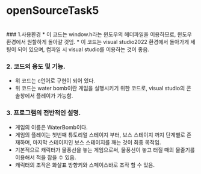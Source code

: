 # openSourceTask5

<br>
### 1.사용환경
* 이 코드는 window.h라는 윈도우의 헤더파일을 이용하므로, 윈도우 환경에서 원할하게 돌아갈 것임.
* 이 코드는 visual studio2022 환경에서 돌아가게 세팅이 되어 있으며, 컴파일 시 visual studio를 이용하는 것이 좋음.

### 2. 코드의 용도 및 기능.
*  위 코드는 c언어로 구현이 되어 있다.
*  위 코드는 water bomb이란 게임을 실행시키기 위한 코드로, visual studio의 콘솔창에서 플레이가 가능함.

### 3. 프로그램의 전반적인 설명.
*  게임의 이름은 WaterBomb이다.
*  게임의 플레이는 첫번째 튜토리얼 스테이지 부터, 보스 스테이지 까지 단계별로 존재하며, 마지막 스테이지인 보스 스테이지를 깨는 것이 최종 목적임.
*  기본적으로 캐릭터가 물풍선을 놓는 게임으로써, 물풍선이 놓고 터질 때의 물줄기를 이용해서 적을 잡을 수 있음.
*  캐릭터의 조작은 화살표 방향키와 스페이스바로 조작 할 수 있음. 
